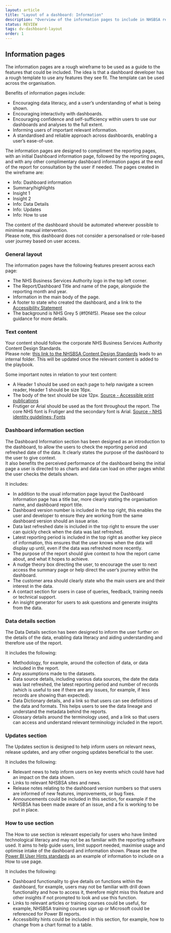 ```yaml
---
layout: article
title: "Layout of a dashboard: Information"
description: "Overview of the information pages to include in NHSBSA reports"
status: REVIEW
tags: dv-dashboard-layout
order: 1
---
```

## Information pages  
  
The information pages are a rough wireframe to be used as a guide to the features that could be included. The idea is that a dashboard developer has a rough template to use any features they see fit. The template can be used across the organisation.  
  
Benefits of information pages include:

- Encouraging data literacy, and a user’s understanding of what is being shown.
- Encouraging interactivity with dashboards.
- Encouraging confidence and self-sufficiency within users to use our dashboards and analyses to the full extent.
- Informing users of important relevant information.
- A standardised and reliable approach across dashboards, enabling a user’s ease-of-use.  
  
The information pages are designed to compliment the reporting pages, with an initial Dashboard information page, followed by the reporting pages, and with any other complimentary dashboard information pages at the end of the report for consultation by the user if needed. The pages created in the wireframe are:

- Info: Dashboard information
- Summary/highlights
- Insight 1
- Insight 2
- Info: Data Details
- Info: Updates
- Info: How to use

The content of the dashboard should be automated wherever possible to minimise manual intervention.  
Please note, this dashboard does not consider a personalised or role-based user journey based on user access.  

### General layout  
  
The information pages have the following features present across each page:

- The NHS Business Services Authority logo in the top left corner.
- The Report/Dashboard Title and name of the page, alongside the reporting month and year.
- Information in the main body of the page.
- A footer to state who created the dashboard, and a link to the [Accessibility Statement][info 0]
- The background is NHS Grey 5 (#f0f4f5). Please see the colour guidance for more details.  
  
### Text content  
  
Your content should follow the corporate NHS Business Services Authority Content Design Standards.  
Please note: [this link to the NHSBSA Content Design Standards][info 1] leads to an internal folder. This will be updated once the relevant content is added to the playbook.
  
Some important notes in relation to your text content:

- A Header 1 should be used on each page to help navigate a screen reader, Header 1 should be size 16px.
- The body of the text should be size 12px. [Source - Accessible print publications][info 2]
- Frutiger or Arial should be used as the font throughout the report. The core NHS font is Frutiger and the secondary font is Arial. [Source - NHS identity guidelines; Fonts][info 3]  

### Dashboard information section
  
The Dashboard Information section has been designed as an introduction to the dashboard, to allow the users to check the reporting period and refreshed date of the data. It clearly states the purpose of the dashboard to the user to give context.  
It also benefits the perceived performance of the dashboard being the initial page a user is directed to as charts and data can load on other pages whilst the user checks the details shown.  
  
It includes:

- In addition to the usual information page layout the Dashboard Information page has a title bar, more clearly stating the organisation name, and dashboard report title.
- Dashboard version number is included in the top right, this enables the user and developer to ensure they are working from the same dashboard version should an issue arise.
- Data last refreshed date is included in the top right to ensure the user can quickly check when the data was last refreshed.
- Latest reporting period is included in the top right as another key piece of information, this ensures that the user knows when the data will display up until, even if the data was refreshed more recently.
- The purpose of the report should give context to how the report came about, and what it hopes to achieve.
- A nudge theory box directing the user, to encourage the user to next access the summary page or help direct the user’s journey within the dashboard.
- The customer area should clearly state who the main users are and their interest in the data.
- A contact section for users in case of queries, feedback, training needs or technical support.
- An insight generator for users to ask questions and generate insights from the data.  

### Data details section
  
The Data Details section has been designed to inform the user further on the details of the data, enabling data literacy and aiding understanding and therefore use of the report.  
  
It includes the following:

- Methodology, for example, around the collection of data, or data included in the report.
- Any assumptions made to the datasets.
- Data source details, including various data sources, the date the data was last refreshed, the latest reporting period and number of records (which is useful to see if there are any issues, for example, if less records are showing than expected).
- Data Dictionary details, and a link so that users can see definitions of the data and formats. This helps users to see the data lineage and understand the metadata behind the reports.
- Glossary details around the terminology used, and a link so that users can access and understand relevant terminology included in the report.  
  
### Updates section
  
The Updates section is designed to help inform users on relevant news, release updates, and any other ongoing updates beneficial to the user.  
  
It includes the following:

- Relevant news to help inform users on key events which could have had an impact on the data shown.
- Links to relevant NHSBSA sites and news.
- Release notes relating to the dashboard version numbers so that users are informed of new features, improvements, or bug fixes.
- Announcements could be included in this section, for example if the NHSBSA has been made aware of an issue, and a fix is working to be put in place.
  
### How to use section  
  
The How to use section is relevant especially for users who have limited technological literacy and may not be as familiar with the reporting software used. It aims to help guide users, limit support needed, maximise usage and optimise intake of the dashboard and information shown. Please see the [Power BI User Hints standards](../../power-bi/standards/user-hints/) as an example of information to include on a How to use page.  
  
It includes the following:

- Dashboard functionality to give details on functions within the dashboard, for example, users may not be familiar with drill down functionality and how to access it, therefore might miss this feature and other insights if not prompted to look and use this function.
- Links to relevant articles or training courses could be useful, for example, NHSBSA training courses sign up or Microsoft could be referenced for Power BI reports.
- Accessibility hints could be included in this section, for example, how to change from a chart format to a table. 
  
[info 0]: https://bsa2468.atlassian.net/wiki/spaces/CoP/pages/1559396709/STAGE+3+-+Accessibility+Statements
[info 1]: https://nhsbsauk.sharepoint.com/sites/DigitalContentDesignTeam/SitePages/NHSBSA-digital-style-guide-and-standards.aspx
[info 2]: https://www.gov.uk/government/publications/inclusive-communication/accessible-communication-formats#accessible-print-publications
[info 3]:  https://www.england.nhs.uk/nhsidentity/identity-guidelines/fonts/  
